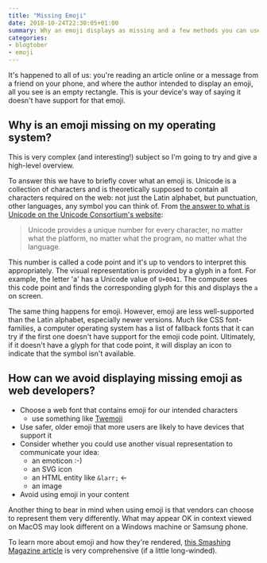 ```yaml
---
title: "Missing Emoji"
date: 2018-10-24T22:30:05+01:00
summary: Why an emoji displays as missing and a few methods you can use as a developer to avoid it happening in your app.
categories:
- blogtober
- emoji
---
```


It's happened to all of us: you're reading an article online or a message from a friend on your phone, and where the author intended to display an emoji, all you see is an empty rectangle. This is your device's way of saying it doesn't have support for that emoji.

## Why is an emoji missing on my operating system?

This is very complex (and interesting!) subject so I'm going to try and give a high-level overview.

To answer this we have to briefly cover what an emoji is. Unicode is a collection of characters and is theoretically supposed to contain all characters required on the web: not just the Latin alphabet, but punctuation, other languages, any symbol you can think of. From [the answer to what is Unicode on the Unicode Consortium's website](http://unicode.org/standard/WhatIsUnicode.html):

> Unicode provides a unique number for every character, no matter what the platform, no matter what the program, no matter what the language.

This number is called a code point and it's up to vendors to interpret this appropriately. The visual representation is provided by a glyph in a font. For example, the letter 'a' has a Unicode value of `U+0041`. The computer sees this code point and finds the corresponding glyph for this and displays the `a` on screen.

The same thing happens for emoji. However, emoji are less well-supported than the Latin alphabet, especially newer versions. Much like CSS font-families, a computer operating system has a list of fallback fonts that it can try if the first one doesn't have support for the emoji code point. Ultimately, if it doesn't have a glyph for that code point, it will display an icon to indicate that the symbol isn't available.

## How can we avoid displaying missing emoji as web developers?

- Choose a web font that contains emoji for our intended characters
    - use something like [Twemoji](https://github.com/twitter/twemoji)
- Use safer, older emoji that more users are likely to have devices that support it
- Consider whether you could use another visual representation to communicate your idea:
    - an emoticon :-)
    - an SVG icon
    - an HTML entity like `&larr;` &larr;
    - an image
- Avoid using emoji in your content

Another thing to bear in mind when using emoji is that vendors can choose to represent them very differently. What may appear OK in context viewed on MacOS may look different on a Windows machine or Samsung phone.

To learn more about emoji and how they're rendered, [this Smashing Magazine article](https://www.smashingmagazine.com/2016/11/character-sets-encoding-emoji/) is very comprehensive (if a little long-winded).

